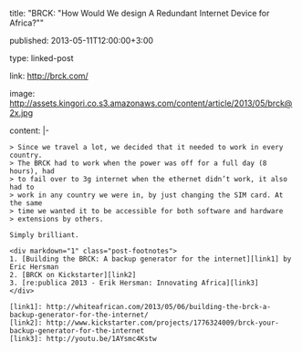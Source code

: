 title: "BRCK: \"How Would We design A Redundant Internet Device for Africa?\""

published: 2013-05-11T12:00:00+3:00

type: linked-post

link: http://brck.com/

image: http://assets.kingori.co.s3.amazonaws.com/content/article/2013/05/brck@2x.jpg

content: |-

    > Since we travel a lot, we decided that it needed to work in every country.
    > The BRCK had to work when the power was off for a full day (8 hours), had
    > to fail over to 3g internet when the ethernet didn’t work, it also had to
    > work in any country we were in, by just changing the SIM card. At the same
    > time we wanted it to be accessible for both software and hardware
    > extensions by others.

    Simply brilliant.

    <div markdown="1" class="post-footnotes">
    1. [Building the BRCK: A backup generator for the internet][link1] by Eric Hersman
    2. [BRCK on Kickstarter][link2]
    3. [re:publica 2013 - Erik Hersman: Innovating Africa][link3]
    </div>

    [link1]: http://whiteafrican.com/2013/05/06/building-the-brck-a-backup-generator-for-the-internet/
    [link2]: http://www.kickstarter.com/projects/1776324009/brck-your-backup-generator-for-the-internet
    [link3]: http://youtu.be/1AYsmc4Kstw
